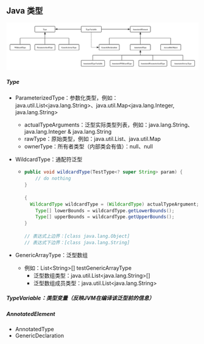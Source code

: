 ## Java 类型



![JavaTypes](assets/JavaTypes.png)



##### Type

- ParameterizedType：参数化类型，例如：java.util.List<java.lang.String>、java.util.Map<java.lang.Integer, java.lang.String>

  - actualTypeArguments：泛型实际类型列表，例如：java.lang.String、java.lang.Integer & java.lang.String
  - rawType：原始类型，例如：java.util.List、java.util.Map
  - ownerType：所有者类型（内部类会有值）：null、null

- WildcardType：通配符泛型

  - ```java
    public void wildcardType(TestType<? super String> param) {
    	// do nothing
    }
    
    {
      WildcardType wildcardType = (WildcardType) actualTypeArgument;
    	Type[] lowerBounds = wildcardType.getLowerBounds();
    	Type[] upperBounds = wildcardType.getUpperBounds();
    }
    
    // 表达式上边界：[class java.lang.Object]
    // 表达式下边界：[class java.lang.String]
    ```

- GenericArrayType：泛型数组

  - 例如：List\<String>[] testGenericArrayType
    - 泛型数组类型：java.util.List<java.lang.String>[]
    - 泛型数组成员类型：java.util.List<java.lang.String>







##### TypeVariable：类型变量（反映JVM在编译该泛型前的信息）









##### AnnotatedElement

- AnnotatedType
- GenericDeclaration